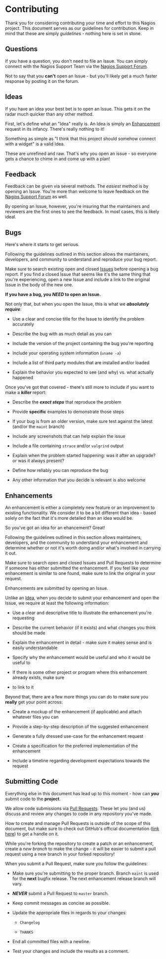 # Contributing

Thank you for considering contributing your time and effort to this Nagios project.
This document serves as our guidelines for contribution. Keep in mind that these 
are simply *guidelines* - nothing here is set in stone.

## Questions

If you have a question, you don't need to file an Issue. You can simply connect
with the Nagios Support Team via the 
[Nagios Support Forum](https://support.nagios.com/forum/).

Not to say that you **can't** open an Issue - but you'll likely get a much faster
response by posting it on the forum.

## Ideas

If you have an idea your best bet is to open an Issue. This gets it on the radar much
quicker than any other method.

First, let's define what an "Idea" really is. An Idea is simply an 
[Enhancement](#enhancements) request in its infancy. 
There's really nothing to it!

Something as simple as "I think that this project should somehow connect with a 
widget" is a valid Idea.

These are unrefined and raw. That's why you open an issue - so everyone gets a chance
to chime in and come up with a plan!

## Feedback

Feedback can be given via several methods. The *easiest* method is by opening an Issue.
You're more than welcome to leave feedback on the 
[Nagios Support Forum](https://support.nagios.com/forum/) as well.

By opening an Issue, however, you're insuring that the maintainers and reviewers are
the first ones to see the feedback. In most cases, this is likely ideal.

## Bugs

Here's where it starts to get serious. 

Following the guidelines outlined in this section allows the maintainers, developers, and
community to understand and reproduce your bug report.

Make sure to search existing open and closed [Issues](https://guides.github.com/features/issues/)
before opening a bug report. If you find a closed Issue that seems like it's the same 
thing that you're experiencing, open a new Issue and include a link to the original Issue 
in the body of the new one.

**If you have a bug, you *NEED* to open an Issue.**

Not only that, but when you open the Issue, this is what we ***absolutely require***:

* Use a clear and concise title for the Issue to identify the problem accurately

* Describe the bug with as much detail as you can

* Include the version of the project containing the bug you're reporting

* Include your operating system information (`uname -a`)

* Include a list of third party modules that are installed and/or loaded

* Explain the behavior you expected to see (and why) vs. what actually happened

Once you've got that covered - there's still more to include if you want to
make a ***killer*** report:

* Describe the ***exact steps*** that reproduce the problem

* Provide **specific** examples to demonstrate those steps
 
* If your bug is from an older version, make sure test against the latest (and/or the `maint` branch)

* Include any screenshots that can help explain the issue

* Include a file containing `strace` and/or `valgrind` output

* Explain when the problem started happening: was it after an upgrade? or was it always present?

* Define how reliably you can reproduce the bug

* Any other information that you decide is relevant is also welcome

## Enhancements

An enhancement is either a completely new feature or an improvement to existing 
functionality. We consider it to be a bit different than idea - based solely
on the fact that it's more detailed than an idea would be.

So you've got an idea for an ehancement? Great!

Following the guidelines outlined in this section allows maintainers, developers, and
the community to understand your enhancement and determine whether or not it's worth 
doing and/or what's involved in carrying it out.

Make sure to search open and closed Issues and Pull Requests to determine if
someone has either submitted the enhancement. If you feel like your enhancement
is similar to one found, make sure to link the original in your request.

Enhancements are submitted by opening an Issue.

Unlike an [Idea](#idea), when you decide to submit your enhancement and open 
the Issue, we require at least the following information:

* Use a clear and descriptive title to illustrate the enhancement you're requesting

* Describe the current behavior (if it exists) and what changes you think should be made

* Explain the enhancement in detail - make sure it makes sense and is easily understandable

* Specify why the enhancement would be useful and who it would be useful to

* If there is some other project or program where this enhancement already exists, make sure
* to link to it

Beyond that, there are a few more things you can do to make sure you **really** get your
point across:

* Create a mockup of the enhancement (if applicable) and attach whatever files you can

* Provide a step-by-step description of the suggested enhancement

* Generate a fully dressed use-case for the enhancement request

* Create a specification for the preferred implementation of the enhancement

* Include a timeline regarding development expectations towards the request

## Submitting Code

Everything else in this document has lead up to this moment - how can ***you*** submit 
code to the **project**.

We allow code submissions via [Pull Requests](https://help.github.com/articles/about-pull-requests/).
These let you (and us) discuss and review any changes to code in any repository you've made.

How to create and manage Pull Requests is outside of the scope of this document, but make
sure to check out GitHub's official documentation ([link here](https://help.github.com/))
to get a handle on it.

While you're forking the repository to create a patch or an enhancement, create a *new 
branch* to make the change - it will be easier to submit a pull request using a new
branch in your forked repository!

When you submit a Pull Request, make sure you follow the guidelines:

* Make sure you're submitting to the proper branch. Branch `maint` is used for the 
**next** bugfix release. The next enhancement release branch will vary.

* ***NEVER*** submit a Pull Request to `master` branch.

* Keep commit messages as concise as possible.
* Update the appropriate files in regards to your changes:

  * `Changelog`

  * `THANKS`

* End all committed files with a newline.

* Test your changes and include the results as a comment.

